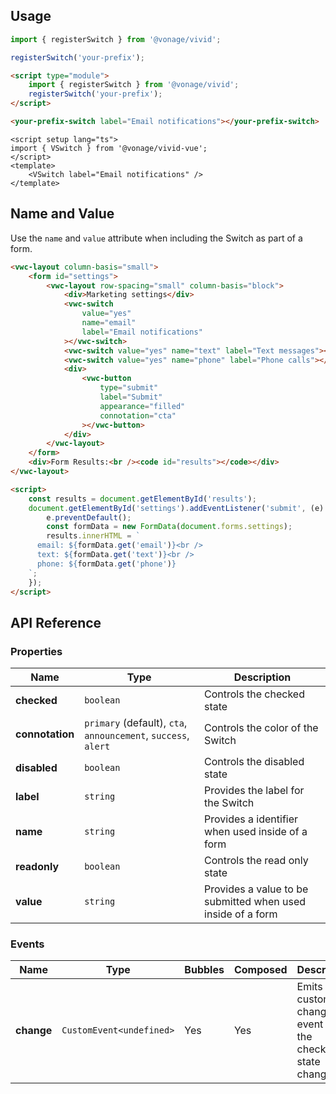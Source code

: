 ## Usage

<vwc-tabs gutters="none" activeid="vue-tab">
<vwc-tab label="Web component" id="web-tab"></vwc-tab>
<vwc-tab-panel>

```js
import { registerSwitch } from '@vonage/vivid';

registerSwitch('your-prefix');
```

```html preview
<script type="module">
	import { registerSwitch } from '@vonage/vivid';
	registerSwitch('your-prefix');
</script>

<your-prefix-switch label="Email notifications"></your-prefix-switch>
```

</vwc-tab-panel>
<vwc-tab label="Vue" id="vue-tab"></vwc-tab>
<vwc-tab-panel>

```vue preview
<script setup lang="ts">
import { VSwitch } from '@vonage/vivid-vue';
</script>
<template>
	<VSwitch label="Email notifications" />
</template>
```

</vwc-tab-panel>
</vwc-tabs>

## Name and Value

Use the `name` and `value` attribute when including the Switch as part of a form.

```html preview
<vwc-layout column-basis="small">
	<form id="settings">
		<vwc-layout row-spacing="small" column-basis="block">
			<div>Marketing settings</div>
			<vwc-switch
				value="yes"
				name="email"
				label="Email notifications"
			></vwc-switch>
			<vwc-switch value="yes" name="text" label="Text messages"></vwc-switch>
			<vwc-switch value="yes" name="phone" label="Phone calls"></vwc-switch>
			<div>
				<vwc-button
					type="submit"
					label="Submit"
					appearance="filled"
					connotation="cta"
				></vwc-button>
			</div>
		</vwc-layout>
	</form>
	<div>Form Results:<br /><code id="results"></code></div>
</vwc-layout>

<script>
	const results = document.getElementById('results');
	document.getElementById('settings').addEventListener('submit', (e) => {
		e.preventDefault();
		const formData = new FormData(document.forms.settings);
		results.innerHTML = `
      email: ${formData.get('email')}<br />
      text: ${formData.get('text')}<br />
      phone: ${formData.get('phone')}
    `;
	});
</script>
```

## API Reference

### Properties

<div class="table-wrapper">

| Name            | Type                                                           | Description                                                 |
| --------------- | -------------------------------------------------------------- | ----------------------------------------------------------- |
| **checked**     | `boolean`                                                      | Controls the checked state                                  |
| **connotation** | `primary` (default), `cta`, `announcement`, `success`, `alert` | Controls the color of the Switch                            |
| **disabled**    | `boolean`                                                      | Controls the disabled state                                 |
| **label**       | `string`                                                       | Provides the label for the Switch                           |
| **name**        | `string`                                                       | Provides a identifier when used inside of a form            |
| **readonly**    | `boolean`                                                      | Controls the read only state                                |
| **value**       | `string`                                                       | Provides a value to be submitted when used inside of a form |

</div>

### Events

<div class="table-wrapper">

| Name       | Type                     | Bubbles | Composed | Description                                                |
| ---------- | ------------------------ | ------- | -------- | ---------------------------------------------------------- |
| **change** | `CustomEvent<undefined>` | Yes     | Yes      | Emits a custom change event when the checked state changes |

</div>
